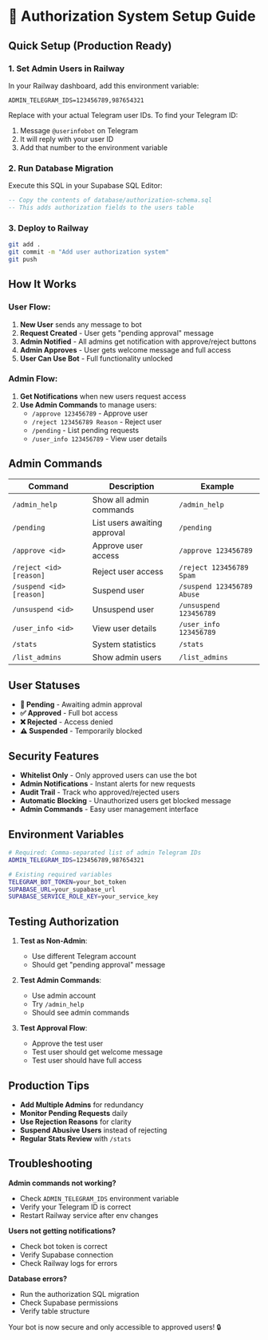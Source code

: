 # 🔐 Authorization System Setup Guide

## Quick Setup (Production Ready)

### 1. **Set Admin Users in Railway**

In your Railway dashboard, add this environment variable:

```
ADMIN_TELEGRAM_IDS=123456789,987654321
```

Replace with your actual Telegram user IDs. To find your Telegram ID:
1. Message `@userinfobot` on Telegram
2. It will reply with your user ID
3. Add that number to the environment variable

### 2. **Run Database Migration**

Execute this SQL in your Supabase SQL Editor:

```sql
-- Copy the contents of database/authorization-schema.sql
-- This adds authorization fields to the users table
```

### 3. **Deploy to Railway**

```bash
git add .
git commit -m "Add user authorization system"
git push
```

## How It Works

### **User Flow:**
1. **New User** sends any message to bot
2. **Request Created** - User gets "pending approval" message
3. **Admin Notified** - All admins get notification with approve/reject buttons
4. **Admin Approves** - User gets welcome message and full access
5. **User Can Use Bot** - Full functionality unlocked

### **Admin Flow:**
1. **Get Notifications** when new users request access
2. **Use Admin Commands** to manage users:
   - `/approve 123456789` - Approve user
   - `/reject 123456789 Reason` - Reject user
   - `/pending` - List pending requests
   - `/user_info 123456789` - View user details

## Admin Commands

| Command | Description | Example |
|---------|-------------|---------|
| `/admin_help` | Show all admin commands | `/admin_help` |
| `/pending` | List users awaiting approval | `/pending` |
| `/approve <id>` | Approve user access | `/approve 123456789` |
| `/reject <id> [reason]` | Reject user access | `/reject 123456789 Spam` |
| `/suspend <id> [reason]` | Suspend user | `/suspend 123456789 Abuse` |
| `/unsuspend <id>` | Unsuspend user | `/unsuspend 123456789` |
| `/user_info <id>` | View user details | `/user_info 123456789` |
| `/stats` | System statistics | `/stats` |
| `/list_admins` | Show admin users | `/list_admins` |

## User Statuses

- **🔄 Pending** - Awaiting admin approval
- **✅ Approved** - Full bot access
- **❌ Rejected** - Access denied
- **⚠️ Suspended** - Temporarily blocked

## Security Features

- **Whitelist Only** - Only approved users can use the bot
- **Admin Notifications** - Instant alerts for new requests
- **Audit Trail** - Track who approved/rejected users
- **Automatic Blocking** - Unauthorized users get blocked message
- **Admin Commands** - Easy user management interface

## Environment Variables

```bash
# Required: Comma-separated list of admin Telegram IDs
ADMIN_TELEGRAM_IDS=123456789,987654321

# Existing required variables
TELEGRAM_BOT_TOKEN=your_bot_token
SUPABASE_URL=your_supabase_url
SUPABASE_SERVICE_ROLE_KEY=your_service_key
```

## Testing Authorization

1. **Test as Non-Admin**: 
   - Use different Telegram account
   - Should get "pending approval" message
   
2. **Test Admin Commands**:
   - Use admin account
   - Try `/admin_help`
   - Should see admin commands

3. **Test Approval Flow**:
   - Approve the test user
   - Test user should get welcome message
   - Test user should have full access

## Production Tips

- **Add Multiple Admins** for redundancy
- **Monitor Pending Requests** daily
- **Use Rejection Reasons** for clarity
- **Suspend Abusive Users** instead of rejecting
- **Regular Stats Review** with `/stats`

## Troubleshooting

**Admin commands not working?**
- Check `ADMIN_TELEGRAM_IDS` environment variable
- Verify your Telegram ID is correct
- Restart Railway service after env changes

**Users not getting notifications?**
- Check bot token is correct
- Verify Supabase connection
- Check Railway logs for errors

**Database errors?**
- Run the authorization SQL migration
- Check Supabase permissions
- Verify table structure

Your bot is now secure and only accessible to approved users! 🔒